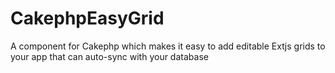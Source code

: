 CakephpEasyGrid
===============

A component for Cakephp which makes it easy to add editable Extjs grids to your app that can auto-sync with your database